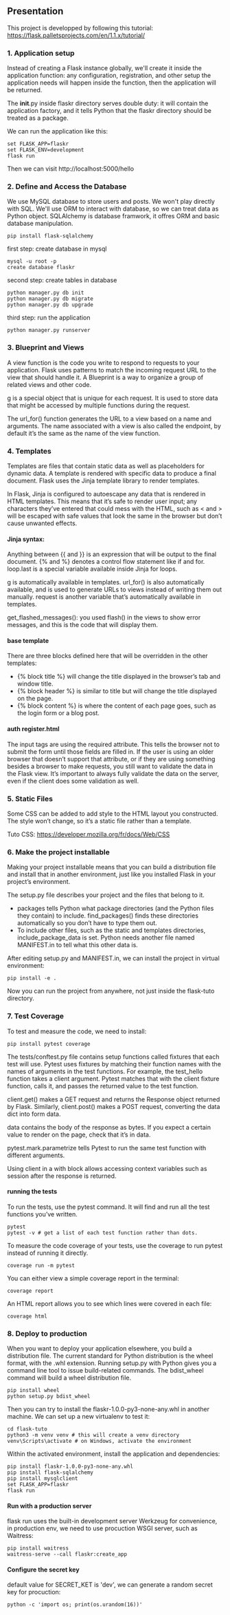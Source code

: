 ## Presentation
This project is developped by following this tutorial:
https://flask.palletsprojects.com/en/1.1.x/tutorial/

### 1. Application setup
Instead of creating a Flask instance globally, we'll create it inside the application function: any configuration, registration, and other setup the application needs will happen inside the function, then the application will be returned.

The __init__.py inside flaskr directory serves double duty: it will contain the application factory, and it tells Python that the flaskr directory should be treated as a package.

We can run the application like this:
```
set FLASK_APP=flaskr
set FLASK_ENV=development
flask run
```
Then we can visit http://localhost:5000/hello

### 2. Define and Access the Database
We use MySQL database to store users and posts. We won't play directly with SQL. We'll use ORM to interact with database, so we can treat data as Python object. SQLAlchemy is database framwork, it offres ORM and basic database manipulation.
```
pip install flask-sqlalchemy
```

first step: create database in mysql
```
mysql -u root -p
create database flaskr
```

second step: create tables in database
```
python manager.py db init
python manager.py db migrate
python manager.py db upgrade
```

third step: run the application
```
python manager.py runserver
```

### 3. Blueprint and Views
A view function is the code you write to respond to requests to your application. Flask uses patterns to match the incoming request URL to the view that should handle it.
A Blueprint is a way to organize a group of related views and other code.

g is a special object that is unique for each request. It is used to store data that might be accessed by multiple functions during the request.

The url_for() function generates the URL to a view based on a name and arguments. The name associated with a view is also called the endpoint, by default it’s the same as the name of the view function.

### 4. Templates
Templates are files that contain static data as well as placeholders for dynamic data.
A template is rendered with specific data to produce a final document.
Flask uses the Jinja template library to render templates.

In Flask, Jinja is configured to autoescape any data that is rendered in HTML templates. This means that it’s safe to render user input; any characters they’ve entered that could mess with the HTML, such as < and > will be escaped with safe values that look the same in the browser but don’t cause unwanted effects.

#### Jinja syntax:
Anything between {{ and }} is an expression that will be output to the final document.
{% and %} denotes a control flow statement like if and for.
loop.last is a special variable available inside Jinja for loops.

g is automatically available in templates.
url_for() is also automatically available, and is used to generate URLs to views instead of writing them out manually.
request is another variable that’s automatically available in templates.

get_flashed_messages(): you used flash() in the views to show error messages, and this is the code that will display them.

#### base template
There are three blocks defined here that will be overridden in the other templates:
- {% block title %} will change the title displayed in the browser’s tab and window title.
- {% block header %} is similar to title but will change the title displayed on the page.
- {% block content %} is where the content of each page goes, such as the login form or a blog post.

#### auth register.html
The input tags are using the required attribute. This tells the browser not to submit the form until those fields are filled in. If the user is using an older browser that doesn’t support that attribute, or if they are using something besides a browser to make requests, you still want to validate the data in the Flask view. It’s important to always fully validate the data on the server, even if the client does some validation as well.

### 5. Static Files
Some CSS can be added to add style to the HTML layout you constructed. The style won’t change, so it’s a static file rather than a template.

Tuto CSS: https://developer.mozilla.org/fr/docs/Web/CSS

### 6. Make the project installable
Making your project installable means that you can build a distribution file and install that in another environment, just like you installed Flask in your project’s environment.

The setup.py file describes your project and the files that belong to it.
- packages tells Python what package directories (and the Python files they contain) to include. find_packages() finds these directories automatically so you don’t have to type them out.
- To include other files, such as the static and templates directories, include_package_data is set. Python needs another file named MANIFEST.in to tell what this other data is.

After editing setup.py and MANIFEST.in, we can install the project in virtual environment:
```
pip install -e .
```
Now you can run the project from anywhere, not just inside the flask-tuto directory.

### 7. Test Coverage
To test and measure the code, we need to install:
```
pip install pytest coverage
```
The tests/conftest.py file contains setup functions called fixtures that each test will use.
Pytest uses fixtures by matching their function names with the names of arguments in the test functions. For example, the test_hello function takes a client argument. Pytest matches that with the client fixture function, calls it, and passes the returned value to the test function.

client.get() makes a GET request and returns the Response object returned by Flask.
Similarly, client.post() makes a POST request, converting the data dict into form data.

data contains the body of the response as bytes. If you expect a certain value to render on the page, check that it’s in data.

pytest.mark.parametrize tells Pytest to run the same test function with different arguments.

Using client in a with block allows accessing context variables such as session after the response is returned.

#### running the tests
To run the tests, use the pytest command. It will find and run all the test functions you’ve written.
```
pytest
pytest -v # get a list of each test function rather than dots.
```

To measure the code coverage of your tests, use the coverage to run pytest instead of running it directly.
```
coverage run -m pytest
```
You can either view a simple coverage report in the terminal:
```
coverage report
```
An HTML report allows you to see which lines were covered in each file:
```
coverage html
```

### 8. Deploy to production
When you want to deploy your application elsewhere, you build a distribution file. The current standard for Python distribution is the wheel format, with the .whl extension.
Running setup.py with Python gives you a command line tool to issue build-related commands. The bdist_wheel command will build a wheel distribution file.
```
pip install wheel
python setup.py bdist_wheel
```
Then you can try to install the flaskr-1.0.0-py3-none-any.whl in another machine. We can set up a new virtualenv to test it:
```
cd flask-tuto
python3 -m venv venv # this will create a venv directory
venv\Scripts\activate # on Windows, activate the environment
```
Within the activated environment, install the application and dependencies:
```
pip install flaskr-1.0.0-py3-none-any.whl
pip install flask-sqlalchemy
pip install mysqlclient
set FLASK_APP=flaskr
flask run
```
#### Run with a production server
flask run uses the built-in development server Werkzeug for convenience,
in production env, we need to use procuction WSGI server, such as Waitress:
```
pip install waitress
waitress-serve --call flaskr:create_app
```

#### Configure the secret key
default value for SECRET_KET is 'dev', we can generate a random secret key for procuction:
```
python -c 'import os; print(os.urandom(16))'
```
